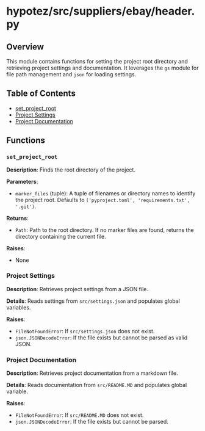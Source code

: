 # hypotez/src/suppliers/ebay/header.py

## Overview

This module contains functions for setting the project root directory and retrieving project settings and documentation. It leverages the `gs` module for file path management and `json` for loading settings.

## Table of Contents

- [set_project_root](#set-project-root)
- [Project Settings](#project-settings)
- [Project Documentation](#project-documentation)


## Functions

### `set_project_root`

**Description**: Finds the root directory of the project.

**Parameters**:

- `marker_files` (tuple): A tuple of filenames or directory names to identify the project root.  Defaults to `('pyproject.toml', 'requirements.txt', '.git')`.

**Returns**:

- `Path`: Path to the root directory. If no marker files are found, returns the directory containing the current file.

**Raises**:

- None


### Project Settings

**Description**: Retrieves project settings from a JSON file.

**Details**:
Reads settings from `src/settings.json` and populates global variables.


**Raises**:

- `FileNotFoundError`: If `src/settings.json` does not exist.
- `json.JSONDecodeError`: If the file exists but cannot be parsed as valid JSON.

### Project Documentation

**Description**: Retrieves project documentation from a markdown file.

**Details**:
Reads documentation from `src/README.MD` and populates global variable.


**Raises**:

- `FileNotFoundError`: If `src/README.MD` does not exist.
- `json.JSONDecodeError`: If the file exists but cannot be parsed.